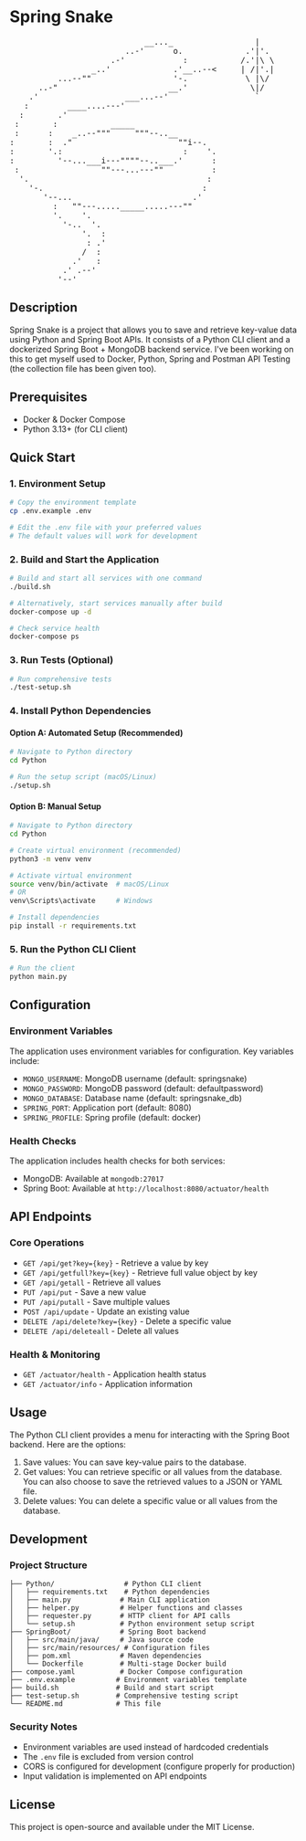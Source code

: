 # Spring Snake
<pre>
                            __..._                 |
                        ..-'      o.             .'|'.
                     .-'            :           /.'|\ \
                 _..'             .'__..--<     | /|'.|
          ...--""                 '-.            \ |\/
      ..-"                       __.'             \|/
    .'                  ___...--'                  `
   :        ____....---'                        
  :       .'                                    
 :       :           _____                      
 :      :    _..--"""     """--..__             
:       :  ."                      ""i--.       
:       '.:                         :    '.     
:         '--...___i---""""--..___.'      :     
 :                 ""---...---""          :     
  '.                                     :      
    '-.                                 :       
       '--...                         .'        
         :   ""---....._____.....---""          
         '.    '.                               
           '-..  '.                             
               '.  :                            
                : .'                            
               /  :                             
             .'   :                             
           .' .--'                              
          '--'
</pre>

## Description
Spring Snake is a project that allows you to save and retrieve key-value data using Python and Spring Boot APIs. It consists of a Python CLI client and a dockerized Spring Boot + MongoDB backend service.
I've been working on this to get myself used to Docker, Python, Spring and Postman API Testing (the collection file has been given too).

## Prerequisites
- Docker & Docker Compose
- Python 3.13+ (for CLI client)

## Quick Start

### 1. Environment Setup
```bash
# Copy the environment template
cp .env.example .env

# Edit the .env file with your preferred values
# The default values will work for development
```

### 2. Build and Start the Application
```bash
# Build and start all services with one command
./build.sh

# Alternatively, start services manually after build
docker-compose up -d

# Check service health
docker-compose ps
```

### 3. Run Tests (Optional)

```bash
# Run comprehensive tests
./test-setup.sh
```

### 4. Install Python Dependencies

#### Option A: Automated Setup (Recommended)
```bash
# Navigate to Python directory
cd Python

# Run the setup script (macOS/Linux)
./setup.sh
```

#### Option B: Manual Setup
```bash
# Navigate to Python directory
cd Python

# Create virtual environment (recommended)
python3 -m venv venv

# Activate virtual environment
source venv/bin/activate  # macOS/Linux
# OR
venv\Scripts\activate     # Windows

# Install dependencies
pip install -r requirements.txt
```

### 5. Run the Python CLI Client
```bash
# Run the client
python main.py
```

## Configuration

### Environment Variables
The application uses environment variables for configuration. Key variables include:

- `MONGO_USERNAME`: MongoDB username (default: springsnake)
- `MONGO_PASSWORD`: MongoDB password (default: defaultpassword)
- `MONGO_DATABASE`: Database name (default: springsnake_db)
- `SPRING_PORT`: Application port (default: 8080)
- `SPRING_PROFILE`: Spring profile (default: docker)

### Health Checks
The application includes health checks for both services:
- MongoDB: Available at `mongodb:27017`
- Spring Boot: Available at `http://localhost:8080/actuator/health`

## API Endpoints

### Core Operations
- `GET /api/get?key={key}` - Retrieve a value by key
- `GET /api/getfull?key={key}` - Retrieve full value object by key  
- `GET /api/getall` - Retrieve all values
- `PUT /api/put` - Save a new value
- `PUT /api/putall` - Save multiple values
- `POST /api/update` - Update an existing value
- `DELETE /api/delete?key={key}` - Delete a specific value
- `DELETE /api/deleteall` - Delete all values

### Health & Monitoring
- `GET /actuator/health` - Application health status
- `GET /actuator/info` - Application information

## Usage
The Python CLI client provides a menu for interacting with the Spring Boot backend. Here are the options:

1. Save values: You can save key-value pairs to the database.
2. Get values: You can retrieve specific or all values from the database. You can also choose to save the retrieved values to a JSON or YAML file.
3. Delete values: You can delete a specific value or all values from the database.

## Development

### Project Structure
```
├── Python/                 # Python CLI client
│   ├── requirements.txt    # Python dependencies
│   ├── main.py            # Main CLI application
│   ├── helper.py          # Helper functions and classes
│   ├── requester.py       # HTTP client for API calls
│   └── setup.sh           # Python environment setup script
├── SpringBoot/            # Spring Boot backend
│   ├── src/main/java/     # Java source code
│   ├── src/main/resources/ # Configuration files
│   ├── pom.xml            # Maven dependencies
│   └── Dockerfile         # Multi-stage Docker build
├── compose.yaml           # Docker Compose configuration
├── .env.example          # Environment variables template
├── build.sh              # Build and start script
├── test-setup.sh         # Comprehensive testing script
└── README.md             # This file
```

### Security Notes
- Environment variables are used instead of hardcoded credentials
- The `.env` file is excluded from version control
- CORS is configured for development (configure properly for production)
- Input validation is implemented on API endpoints

## License
This project is open-source and available under the MIT License.
